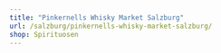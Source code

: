 ```yaml
---
title: "Pinkernells Whisky Market Salzburg"
url: /salzburg/pinkernells-whisky-market-salzburg/
shop: Spirituosen
---
```

